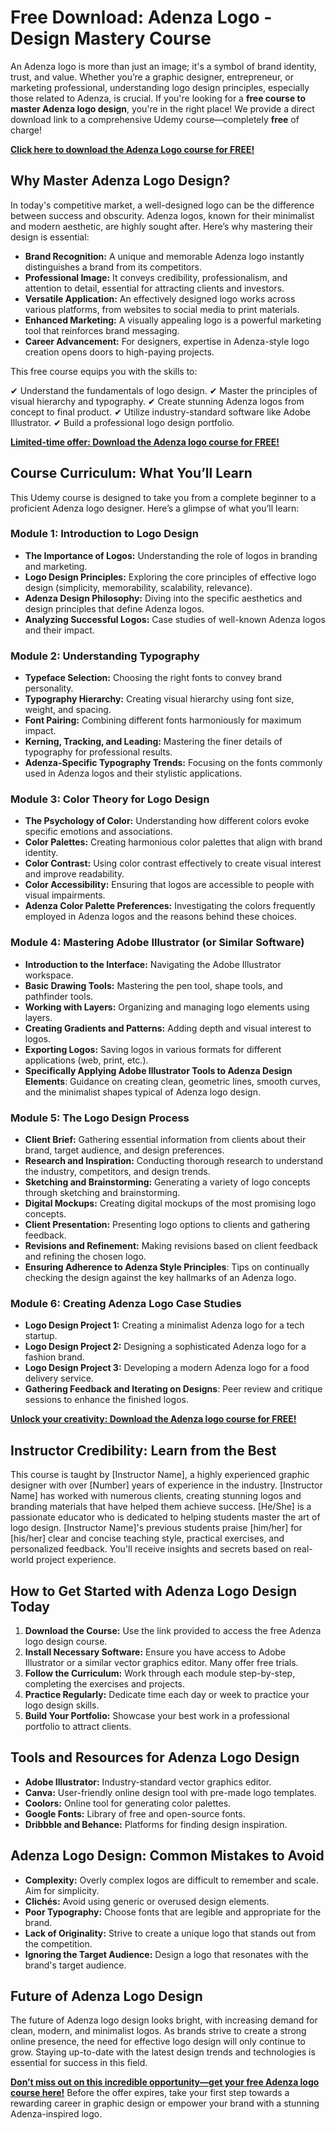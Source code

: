 # Free Download: Adenza Logo - Design Mastery Course

An Adenza logo is more than just an image; it's a symbol of brand identity, trust, and value. Whether you’re a graphic designer, entrepreneur, or marketing professional, understanding logo design principles, especially those related to Adenza, is crucial. If you're looking for a **free course to master Adenza logo design**, you're in the right place! We provide a direct download link to a comprehensive Udemy course—completely **free** of charge!

[**Click here to download the Adenza Logo course for FREE!**](https://udemywork.com/adenza-logo)

## Why Master Adenza Logo Design?

In today's competitive market, a well-designed logo can be the difference between success and obscurity. Adenza logos, known for their minimalist and modern aesthetic, are highly sought after. Here’s why mastering their design is essential:

*   **Brand Recognition:** A unique and memorable Adenza logo instantly distinguishes a brand from its competitors.
*   **Professional Image:** It conveys credibility, professionalism, and attention to detail, essential for attracting clients and investors.
*   **Versatile Application:** An effectively designed logo works across various platforms, from websites to social media to print materials.
*   **Enhanced Marketing:** A visually appealing logo is a powerful marketing tool that reinforces brand messaging.
*   **Career Advancement:** For designers, expertise in Adenza-style logo creation opens doors to high-paying projects.

This free course equips you with the skills to:

✔ Understand the fundamentals of logo design.
✔ Master the principles of visual hierarchy and typography.
✔ Create stunning Adenza logos from concept to final product.
✔ Utilize industry-standard software like Adobe Illustrator.
✔ Build a professional logo design portfolio.

[**Limited-time offer: Download the Adenza logo course for FREE!**](https://udemywork.com/adenza-logo)

## Course Curriculum: What You’ll Learn

This Udemy course is designed to take you from a complete beginner to a proficient Adenza logo designer. Here’s a glimpse of what you’ll learn:

### Module 1: Introduction to Logo Design

*   **The Importance of Logos:** Understanding the role of logos in branding and marketing.
*   **Logo Design Principles:** Exploring the core principles of effective logo design (simplicity, memorability, scalability, relevance).
*   **Adenza Design Philosophy:** Diving into the specific aesthetics and design principles that define Adenza logos.
*   **Analyzing Successful Logos:** Case studies of well-known Adenza logos and their impact.

### Module 2: Understanding Typography

*   **Typeface Selection:** Choosing the right fonts to convey brand personality.
*   **Typography Hierarchy:** Creating visual hierarchy using font size, weight, and spacing.
*   **Font Pairing:** Combining different fonts harmoniously for maximum impact.
*   **Kerning, Tracking, and Leading:** Mastering the finer details of typography for professional results.
*   **Adenza-Specific Typography Trends:** Focusing on the fonts commonly used in Adenza logos and their stylistic applications.

### Module 3: Color Theory for Logo Design

*   **The Psychology of Color:** Understanding how different colors evoke specific emotions and associations.
*   **Color Palettes:** Creating harmonious color palettes that align with brand identity.
*   **Color Contrast:** Using color contrast effectively to create visual interest and improve readability.
*   **Color Accessibility:** Ensuring that logos are accessible to people with visual impairments.
*   **Adenza Color Palette Preferences:** Investigating the colors frequently employed in Adenza logos and the reasons behind these choices.

### Module 4: Mastering Adobe Illustrator (or Similar Software)

*   **Introduction to the Interface:** Navigating the Adobe Illustrator workspace.
*   **Basic Drawing Tools:** Mastering the pen tool, shape tools, and pathfinder tools.
*   **Working with Layers:** Organizing and managing logo elements using layers.
*   **Creating Gradients and Patterns:** Adding depth and visual interest to logos.
*   **Exporting Logos:** Saving logos in various formats for different applications (web, print, etc.).
*   **Specifically Applying Adobe Illustrator Tools to Adenza Design Elements**: Guidance on creating clean, geometric lines, smooth curves, and the minimalist shapes typical of Adenza logo design.

### Module 5: The Logo Design Process

*   **Client Brief:** Gathering essential information from clients about their brand, target audience, and design preferences.
*   **Research and Inspiration:** Conducting thorough research to understand the industry, competitors, and design trends.
*   **Sketching and Brainstorming:** Generating a variety of logo concepts through sketching and brainstorming.
*   **Digital Mockups:** Creating digital mockups of the most promising logo concepts.
*   **Client Presentation:** Presenting logo options to clients and gathering feedback.
*   **Revisions and Refinement:** Making revisions based on client feedback and refining the chosen logo.
*   **Ensuring Adherence to Adenza Style Principles**: Tips on continually checking the design against the key hallmarks of an Adenza logo.

### Module 6: Creating Adenza Logo Case Studies

*   **Logo Design Project 1:** Creating a minimalist Adenza logo for a tech startup.
*   **Logo Design Project 2:** Designing a sophisticated Adenza logo for a fashion brand.
*   **Logo Design Project 3:** Developing a modern Adenza logo for a food delivery service.
*   **Gathering Feedback and Iterating on Designs**: Peer review and critique sessions to enhance the finished logos.

[**Unlock your creativity: Download the Adenza logo course for FREE!**](https://udemywork.com/adenza-logo)

## Instructor Credibility: Learn from the Best

This course is taught by [Instructor Name], a highly experienced graphic designer with over [Number] years of experience in the industry. [Instructor Name] has worked with numerous clients, creating stunning logos and branding materials that have helped them achieve success. [He/She] is a passionate educator who is dedicated to helping students master the art of logo design. [Instructor Name]'s previous students praise [him/her] for [his/her] clear and concise teaching style, practical exercises, and personalized feedback. You'll receive insights and secrets based on real-world project experience.

## How to Get Started with Adenza Logo Design Today

1.  **Download the Course:** Use the link provided to access the free Adenza logo design course.
2.  **Install Necessary Software:** Ensure you have access to Adobe Illustrator or a similar vector graphics editor. Many offer free trials.
3.  **Follow the Curriculum:** Work through each module step-by-step, completing the exercises and projects.
4.  **Practice Regularly:** Dedicate time each day or week to practice your logo design skills.
5.  **Build Your Portfolio:** Showcase your best work in a professional portfolio to attract clients.

## Tools and Resources for Adenza Logo Design

*   **Adobe Illustrator:** Industry-standard vector graphics editor.
*   **Canva:** User-friendly online design tool with pre-made logo templates.
*   **Coolors:** Online tool for generating color palettes.
*   **Google Fonts:** Library of free and open-source fonts.
*   **Dribbble and Behance:** Platforms for finding design inspiration.

## Adenza Logo Design: Common Mistakes to Avoid

*   **Complexity:** Overly complex logos are difficult to remember and scale. Aim for simplicity.
*   **Clichés:** Avoid using generic or overused design elements.
*   **Poor Typography:** Choose fonts that are legible and appropriate for the brand.
*   **Lack of Originality:** Strive to create a unique logo that stands out from the competition.
*   **Ignoring the Target Audience:** Design a logo that resonates with the brand's target audience.

## Future of Adenza Logo Design

The future of Adenza logo design looks bright, with increasing demand for clean, modern, and minimalist logos. As brands strive to create a strong online presence, the need for effective logo design will only continue to grow. Staying up-to-date with the latest design trends and technologies is essential for success in this field.

[**Don’t miss out on this incredible opportunity—get your free Adenza logo course here!**](https://udemywork.com/adenza-logo) Before the offer expires, take your first step towards a rewarding career in graphic design or empower your brand with a stunning Adenza-inspired logo.

